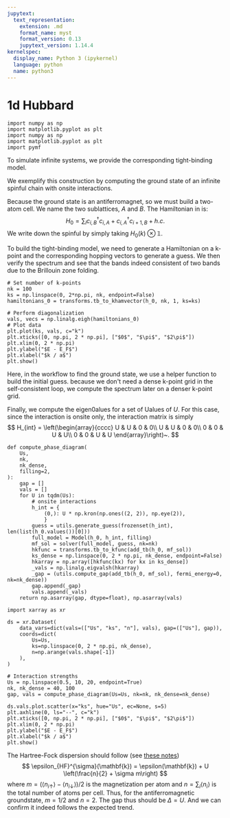 ```yaml
---
jupytext:
  text_representation:
    extension: .md
    format_name: myst
    format_version: 0.13
    jupytext_version: 1.14.4
kernelspec:
  display_name: Python 3 (ipykernel)
  language: python
  name: python3
---
```


# 1d Hubbard

```{code-cell} ipython3
import numpy as np
import matplotlib.pyplot as plt
import numpy as np
import matplotlib.pyplot as plt
import pymf
```

To simulate infinite systems, we provide the corresponding tight-binding model.

We exemplify this construction by computing the ground state of an infinite spinful chain with onsite interactions.

Because the ground state is an antiferromagnet, so we must build a two-atom cell. We name the two sublattices, $A$ and $B$. The Hamiltonian in is:
$$
H_0 = \sum_i c_{i, B}^{\dagger}c_{i, A} + c_{i, A}^{\dagger}c_{i+1, B} + h.c.
$$
We write down the spinful by simply taking $H_0(k) \otimes \mathbb{1}$.


To build the tight-binding model, we need to generate a Hamiltonian on a k-point and the corresponding hopping vectors to generate a guess. We then verify the spectrum and see that the bands indeed consistent of two bands due to the Brillouin zone folding.

```{code-cell} ipython3
# Set number of k-points
nk = 100
ks = np.linspace(0, 2*np.pi, nk, endpoint=False)
hamiltonians_0 = transforms.tb_to_khamvector(h_0, nk, 1, ks=ks)

# Perform diagonalization
vals, vecs = np.linalg.eigh(hamiltonians_0)
# Plot data
plt.plot(ks, vals, c="k")
plt.xticks([0, np.pi, 2 * np.pi], ["$0$", "$\pi$", "$2\pi$"])
plt.xlim(0, 2 * np.pi)
plt.ylabel("$E - E_F$")
plt.xlabel("$k / a$")
plt.show()
```

Here, in the workflow to find the ground state, we use a helper function to build the initial guess. because we don't need a dense k-point grid in the self-consistent loop, we compute the spectrum later on a denser k-point grid.

Finally, we compute the eigen0alues for a set of Ualues of $U$. For this case, since the interaction is onsite only, the interaction matrix is simply
$$
H_{int} =
\left(\begin{array}{cccc}
    U & U & 0 & 0\\
    U & U & 0 & 0\\
    0 & 0 & U & U\\
    0 & 0 & U & U
\end{array}\right)~.
$$

```{code-cell} ipython3
def compute_phase_diagram(
    Us,
    nk,
    nk_dense,
    filling=2,
):
    gap = []
    vals = []
    for U in tqdm(Us):
        # onsite interactions
        h_int = {
            (0,): U * np.kron(np.ones((2, 2)), np.eye(2)),
            }
        guess = utils.generate_guess(frozenset(h_int), len(list(h_0.values())[0]))
        full_model = Model(h_0, h_int, filling)
        mf_sol = solver(full_model, guess, nk=nk)
        hkfunc = transforms.tb_to_kfunc(add_tb(h_0, mf_sol))
        ks_dense = np.linspace(0, 2 * np.pi, nk_dense, endpoint=False)
        hkarray = np.array([hkfunc(kx) for kx in ks_dense])
        _vals = np.linalg.eigvalsh(hkarray)
        _gap = (utils.compute_gap(add_tb(h_0, mf_sol), fermi_energy=0, nk=nk_dense))
        gap.append(_gap)
        vals.append(_vals)
    return np.asarray(gap, dtype=float), np.asarray(vals)

import xarray as xr

ds = xr.Dataset(
    data_vars=dict(vals=(["Us", "ks", "n"], vals), gap=(["Us"], gap)),
    coords=dict(
        Us=Us,
        ks=np.linspace(0, 2 * np.pi, nk_dense),
        n=np.arange(vals.shape[-1])
    ),
)

# Interaction strengths
Us = np.linspace(0.5, 10, 20, endpoint=True)
nk, nk_dense = 40, 100
gap, vals = compute_phase_diagram(Us=Us, nk=nk, nk_dense=nk_dense)

ds.vals.plot.scatter(x="ks", hue="Us", ec=None, s=5)
plt.axhline(0, ls="--", c="k")
plt.xticks([0, np.pi, 2 * np.pi], ["$0$", "$\pi$", "$2\pi$"])
plt.xlim(0, 2 * np.pi)
plt.ylabel("$E - E_F$")
plt.xlabel("$k / a$")
plt.show()

```

The Hartree-Fock dispersion should follow (see [these notes](https://www.cond-mat.de/events/correl11/manuscript/Lechermann.pdf))
$$
\epsilon_{HF}^{\sigma}(\mathbf{k}) = \epsilon(\mathbf{k}) + U \left(\frac{n}{2} + \sigma m\right)
$$
where $m=(\langle n_{i\uparrow} \rangle - \langle n_{i\downarrow} \rangle) / 2$ is the magnetization per atom and $n = \sum_i \langle n_i \rangle$ is the total number of atoms per cell. Thus, for the antiferromagnetic groundstate, $m=1/2$ and $n=2$. The gap thus should be $\Delta=U$. And we can confirm it indeed follows the expected trend.

